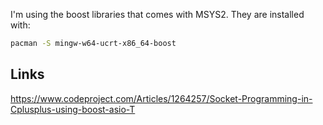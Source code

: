 I'm using the boost libraries that comes with MSYS2. They are installed with:

```bash
pacman -S mingw-w64-ucrt-x86_64-boost
```

## Links

<https://www.codeproject.com/Articles/1264257/Socket-Programming-in-Cplusplus-using-boost-asio-T>